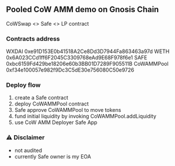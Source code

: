 ## Pooled CoW AMM demo on Gnosis Chain

CoWSwap <> Safe <> LP contract

### Contracts address

WXDAI 0xe91D153E0b41518A2Ce8Dd3D7944Fa863463a97d
WETH 0x6A023CCd1ff6F2045C3309768eAd9E68F978f6e1
SAFE 0xbc6159Fd429be18206e60b3BB01D7289F905511B
CoWAMMPool 0xf34e100057e982f9Dc3C5dE30e756080C50e9726

### Deploy flow
1. create a Safe contract
2. deploy CoWAMMPool contract
3. Safe approve CoWAMMPool to move tokens
4. fund initial liquidity by invoking CoWAMMPool.addLiquidity
5. use CoW AMM Deployer Safe App

### ⚠️ **Disclaimer**
- not audited
- currently Safe owner is my EOA
